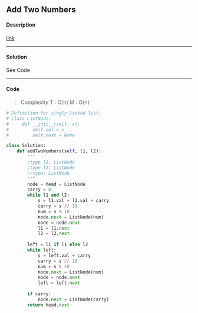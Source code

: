 ## Add Two Numbers

#### Description

[link](https://leetcode.com/problems/add-two-numbers/)

---

#### Solution

See Code

---

#### Code

> Complexity T : O(n) M : O(n)

```python
# Definition for singly-linked list.
# class ListNode:
#     def __init__(self, x):
#         self.val = x
#         self.next = None

class Solution:
    def addTwoNumbers(self, l1, l2):
        """
        :type l1: ListNode
        :type l2: ListNode
        :rtype: ListNode
        """
        node = head = ListNode
        carry = 0
        while l1 and l2:
            s = l1.val + l2.val + carry
            carry = s // 10
            num = s % 10
            node.next = ListNode(num)
            node = node.next
            l1 = l1.next
            l2 = l2.next
        
        left = l1 if l1 else l2
        while left:
            s = left.val + carry
            carry = s // 10
            num = s % 10
            node.next = ListNode(num)
            node = node.next
            left = left.next
        
        if carry:
            node.next = ListNode(carry)
        return head.next    
```

